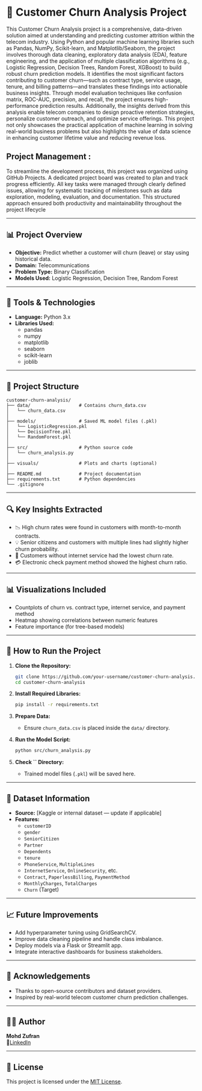 # 🔁 Customer Churn Analysis Project

This Customer Churn Analysis project is a comprehensive, data-driven solution aimed at understanding and predicting customer attrition within the telecom industry. Using Python and popular machine learning libraries such as Pandas, NumPy, Scikit-learn, and Matplotlib/Seaborn, the project involves thorough data cleaning, exploratory data analysis (EDA), feature engineering, and the application of multiple classification algorithms (e.g., Logistic Regression, Decision Trees, Random Forest, XGBoost) to build robust churn prediction models. It identifies the most significant factors contributing to customer churn—such as contract type, service usage, tenure, and billing patterns—and translates these findings into actionable business insights. Through model evaluation techniques like confusion matrix, ROC-AUC, precision, and recall, the project ensures high-performance prediction results. Additionally, the insights derived from this analysis enable telecom companies to design proactive retention strategies, personalize customer outreach, and optimize service offerings. This project not only showcases the practical application of machine learning in solving real-world business problems but also highlights the value of data science in enhancing customer lifetime value and reducing revenue loss.

## Project Management :

To streamline the development process, this project was organized using GitHub Projects. A dedicated project board was created to plan and track progress efficiently. All key tasks were managed through clearly defined issues, allowing for systematic tracking of milestones such as data exploration, modeling, evaluation, and documentation. This structured approach ensured both productivity and maintainability throughout the project lifecycle

---

## 📊 Project Overview

- **Objective:** Predict whether a customer will churn (leave) or stay using historical data.
- **Domain:** Telecommunications
- **Problem Type:** Binary Classification
- **Models Used:** Logistic Regression, Decision Tree, Random Forest

---

## 🧰 Tools & Technologies

- **Language:** Python 3.x
- **Libraries Used:**
  - pandas
  - numpy
  - matplotlib
  - seaborn
  - scikit-learn
  - joblib

---

## 📁 Project Structure

```
customer-churn-analysis/
├── data/                  # Contains churn_data.csv
│   └── churn_data.csv
│
├── models/                # Saved ML model files (.pkl)
│   └── LogisticRegression.pkl
│   └── DecisionTree.pkl
│   └── RandomForest.pkl
│
├── src/                   # Python source code
│   └── churn_analysis.py
│
├── visuals/               # Plots and charts (optional)
│
├── README.md              # Project documentation
├── requirements.txt       # Python dependencies
└── .gitignore
```

---

## 🔍 Key Insights Extracted

- 📉 High churn rates were found in customers with month-to-month contracts.
- 💡 Senior citizens and customers with multiple lines had slightly higher churn probability.
- 📶 Customers without internet service had the lowest churn rate.
- 💳 Electronic check payment method showed the highest churn ratio.

---

## 📊 Visualizations Included

- Countplots of churn vs. contract type, internet service, and payment method
- Heatmap showing correlations between numeric features
- Feature importance (for tree-based models)

---

## 🚀 How to Run the Project

1. **Clone the Repository:**

   ```bash
   git clone https://github.com/your-username/customer-churn-analysis.git
   cd customer-churn-analysis
   ```

2. **Install Required Libraries:**

   ```bash
   pip install -r requirements.txt
   ```

3. **Prepare Data:**

   - Ensure `churn_data.csv` is placed inside the `data/` directory.

4. **Run the Model Script:**

   ```bash
   python src/churn_analysis.py
   ```

5. **Check **``** Directory:**

   - Trained model files (`.pkl`) will be saved here.

---

## 📂 Dataset Information

- **Source:** [Kaggle or internal dataset — update if applicable]
- **Features:**
  - `customerID`
  - `gender`
  - `SeniorCitizen`
  - `Partner`
  - `Dependents`
  - `tenure`
  - `PhoneService`, `MultipleLines`
  - `InternetService`, `OnlineSecurity`, etc.
  - `Contract`, `PaperlessBilling`, `PaymentMethod`
  - `MonthlyCharges`, `TotalCharges`
  - `Churn` (Target)

---

## 📈 Future Improvements

- Add hyperparameter tuning using GridSearchCV.
- Improve data cleaning pipeline and handle class imbalance.
- Deploy models via a Flask or Streamlit app.
- Integrate interactive dashboards for business stakeholders.

---

## 🙌 Acknowledgements

- Thanks to open-source contributors and dataset providers.
- Inspired by real-world telecom customer churn prediction challenges.

---

## 👨‍💻 Author

**Mohd Zufran**\
🔗[LinkedIn](https://linkedin.com/in/mohdzufran)

---

## 📄 License

This project is licensed under the [MIT License](LICENSE).

